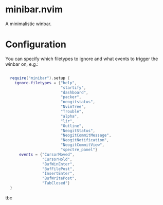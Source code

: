 # minibar.nvim

A minimalistic winbar.

# Configuration

You can specify which filetypes to ignore and what events to trigger the
winbar on, e.g.:
```lua

  require("minibar").setup {
    ignore-filetypes = {"help",
                        "startify",
                        "dashboard",
                        "packer",
                        "neogitstatus",
                        "NvimTree",
                        "Trouble",
                        "alpha",
                        "lir",
                        "Outline",
                        "NeogitStatus",
                        "NeogitCommitMessage",
                        "NeogitNotification",
                        "NeogitCommitView",
                        "spectre_panel"}
      events = {"CursorMoved",
                "CursorHold",
                "BufWinEnter",
                "BufFilePost",
                "InsertEnter",
                "BufWritePost",
                "TabClosed"}
  }
```
tbc
